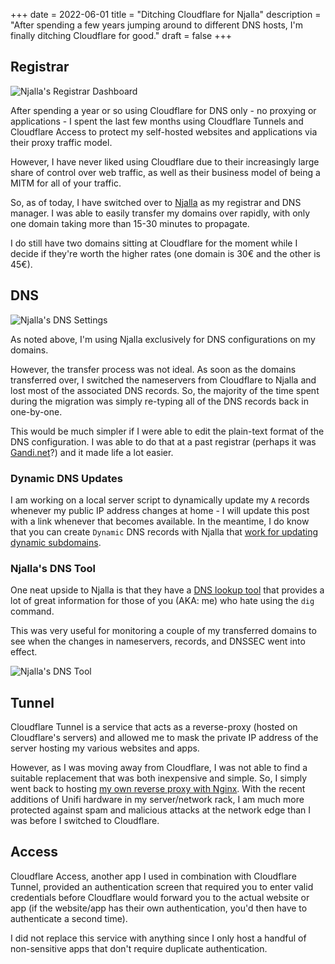 +++
date = 2022-06-01
title = "Ditching Cloudflare for Njalla"
description = "After spending a few years jumping around to different DNS hosts, I'm finally ditching Cloudflare for good."
draft = false
+++

## Registrar

![Njalla's Registrar Dashboard](https://img.cleberg.io/blog/20220601-ditching-cloudflare-for-njalla/registrar.png)

After spending a year or so using Cloudflare for DNS only - no proxying or
applications - I spent the last few months using Cloudflare Tunnels and
Cloudflare Access to protect my self-hosted websites and applications via their
proxy traffic model.

However, I have never liked using Cloudflare due to their increasingly large
share of control over web traffic, as well as their business model of being a
MITM for all of your traffic.

So, as of today, I have switched over to [Njalla](https://njal.la) as my
registrar and DNS manager. I was able to easily transfer my domains over
rapidly, with only one domain taking more than 15-30 minutes to propagate.

I do still have two domains sitting at Cloudflare for the moment while I decide
if they're worth the higher rates (one domain is 30€ and the other is 45€).

## DNS

![Njalla's DNS Settings](https://img.cleberg.io/blog/20220601-ditching-cloudflare-for-njalla/dns.png)

As noted above, I'm using Njalla exclusively for DNS configurations on my
domains.

However, the transfer process was not ideal. As soon as the domains transferred
over, I switched the nameservers from Cloudflare to Njalla and lost most of the
associated DNS records. So, the majority of the time spent during the migration
was simply re-typing all of the DNS records back in one-by-one.

This would be much simpler if I were able to edit the plain-text format of the
DNS configuration. I was able to do that at a past registrar (perhaps it was
[Gandi.net](https://gandi.net/)?) and it made life a lot easier.

### Dynamic DNS Updates

I am working on a local server script to dynamically update my `A` records
whenever my public IP address changes at home - I will update this post with a
link whenever that becomes available. In the meantime, I do know that you can
create `Dynamic` DNS records with Njalla that
[work for updating dynamic subdomains](https://njal.la/docs/ddns/).

### Njalla's DNS Tool

One neat upside to Njalla is that they have a
[DNS lookup tool](https://check.njal.la/dns/) that provides a lot of great
information for those of you (AKA: me) who hate using the `dig` command.

This was very useful for monitoring a couple of my transferred domains to see
when the changes in nameservers, records, and DNSSEC went into effect.

![Njalla's DNS Tool](https://img.cleberg.io/blog/20220601-ditching-cloudflare-for-njalla/dns_tool.png)

## Tunnel

Cloudflare Tunnel is a service that acts as a reverse-proxy (hosted on
Cloudflare's servers) and allowed me to mask the private IP address of the
server hosting my various websites and apps.

However, as I was moving away from Cloudflare, I was not able to find a suitable
replacement that was both inexpensive and simple. So, I simply went back to
hosting [my own reverse proxy with Nginx](/blog/set-up-nginx-reverse-proxy/).
With the recent additions of Unifi hardware in my server/network rack, I am much
more protected against spam and malicious attacks at the network edge than I was
before I switched to Cloudflare.

## Access

Cloudflare Access, another app I used in combination with Cloudflare Tunnel,
provided an authentication screen that required you to enter valid credentials
before Cloudflare would forward you to the actual website or app (if the
website/app has their own authentication, you'd then have to authenticate a
second time).

I did not replace this service with anything since I only host a handful of
non-sensitive apps that don't require duplicate authentication.
